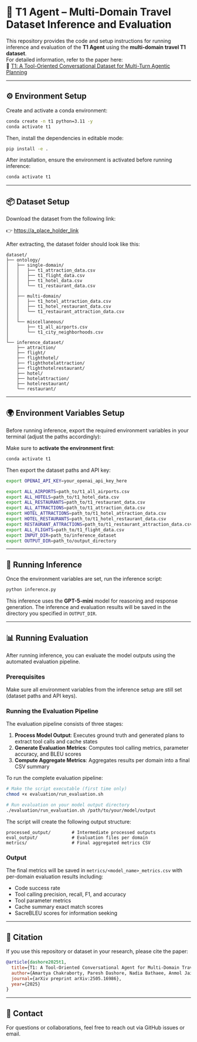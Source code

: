 # 🧠 T1 Agent – Multi-Domain Travel Dataset Inference and Evaluation

This repository provides the code and setup instructions for running inference and evaluation of the **T1 Agent** using the **multi-domain travel T1 dataset**.  
For detailed information, refer to the paper here:  
📄 [T1: A Tool-Oriented Conversational Dataset for Multi-Turn Agentic Planning](https://arxiv.org/abs/2505.16986)

---

## ⚙️ Environment Setup

Create and activate a conda environment:

```bash
conda create -n t1 python=3.11 -y
conda activate t1
```

Then, install the dependencies in editable mode:

```bash
pip install -e .
```

After installation, ensure the environment is activated before running inference:

```bash
conda activate t1
```

---

## 📦 Dataset Setup

Download the dataset from the following link:

👉 [https://a_place_holder_link](https://a_place_holder_link)

After extracting, the dataset folder should look like this:

```
dataset/
├── ontology/
│   ├── single-domain/
│   │   ├── t1_attraction_data.csv
│   │   ├── t1_flight_data.csv
│   │   ├── t1_hotel_data.csv
│   │   └── t1_restaurant_data.csv
│   │
│   ├── multi-domain/
│   │   ├── t1_hotel_attraction_data.csv
│   │   ├── t1_hotel_restaurant_data.csv
│   │   └── t1_restaurant_attraction_data.csv
│   │
│   └── miscellaneous/
│       ├── t1_all_airports.csv
│       └── t1_city_neighborhoods.csv
│
└── inference_dataset/
    ├── attraction/
    ├── flight/
    ├── flighthotel/
    ├── flighthotelattraction/
    ├── flighthotelrestaurant/
    ├── hotel/
    ├── hotelattraction/
    ├── hotelrestaurant/
    └── restaurant/
```

---

## 🌍 Environment Variables Setup

Before running inference, export the required environment variables in your terminal (adjust the paths accordingly):

Make sure to **activate the environment first**:

```bash
conda activate t1
```

Then export the dataset paths and API key:

```bash
export OPENAI_API_KEY=your_openai_api_key_here

export ALL_AIRPORTS=path_to/t1_all_airports.csv
export ALL_HOTELS=path_to/t1_hotel_data.csv
export ALL_RESTAURANTS=path_to/t1_restaurant_data.csv
export ALL_ATTRACTIONS=path_to/t1_attraction_data.csv
export HOTEL_ATTRACTIONS=path_to/t1_hotel_attraction_data.csv
export HOTEL_RESTAURANTS=path_to/t1_hotel_restaurant_data.csv
export RESTAURANT_ATTRACTIONS=path_to/t1_restaurant_attraction_data.csv
export ALL_FLIGHTS=path_to/t1_flight_data.csv
export INPUT_DIR=path_to/inference_dataset
export OUTPUT_DIR=path_to/output_directory
```

---

## 🚀 Running Inference

Once the environment variables are set, run the inference script:

```bash
python inference.py
```

This inference uses the **GPT-5-mini** model for reasoning and response generation.
The inference and evaluation results will be saved in the directory you specified in `OUTPUT_DIR`.

---

## 📊 Running Evaluation

After running inference, you can evaluate the model outputs using the automated evaluation pipeline.

### Prerequisites

Make sure all environment variables from the inference setup are still set (dataset paths and API keys).

### Running the Evaluation Pipeline

The evaluation pipeline consists of three stages:

1. **Process Model Output**: Executes ground truth and generated plans to extract tool calls and cache states
2. **Generate Evaluation Metrics**: Computes tool calling metrics, parameter accuracy, and BLEU scores
3. **Compute Aggregate Metrics**: Aggregates results per domain into a final CSV summary

To run the complete evaluation pipeline:

```bash
# Make the script executable (first time only)
chmod +x evaluation/run_evaluation.sh

# Run evaluation on your model output directory
./evaluation/run_evaluation.sh /path/to/your/model/output
```

The script will create the following output structure:
```
processed_output/        # Intermediate processed outputs
eval_output/             # Evaluation files per domain
metrics/                 # Final aggregated metrics CSV
```

### Output

The final metrics will be saved in `metrics/<model_name>_metrics.csv` with per-domain evaluation results including:
- Code success rate
- Tool calling precision, recall, F1, and accuracy
- Tool parameter metrics
- Cache summary exact match scores
- SacreBLEU scores for information seeking

---

## 🧩 Citation

If you use this repository or dataset in your research, please cite the paper:

```bibtex
@article{dashore2025t1,
  title={T1: A Tool-Oriented Conversational Agent for Multi-Domain Travel Planning},
  author={Amartya Chakraborty, Paresh Dashore, Nadia Bathaee, Anmol Jain, Anirban Das, Shi-Xiong Zhang, Sambit Sahu, Milind Naphade, Genta Indra Winata},
  journal={arXiv preprint arXiv:2505.16986},
  year={2025}
}
```

---

## 📧 Contact

For questions or collaborations, feel free to reach out via GitHub issues or email.
